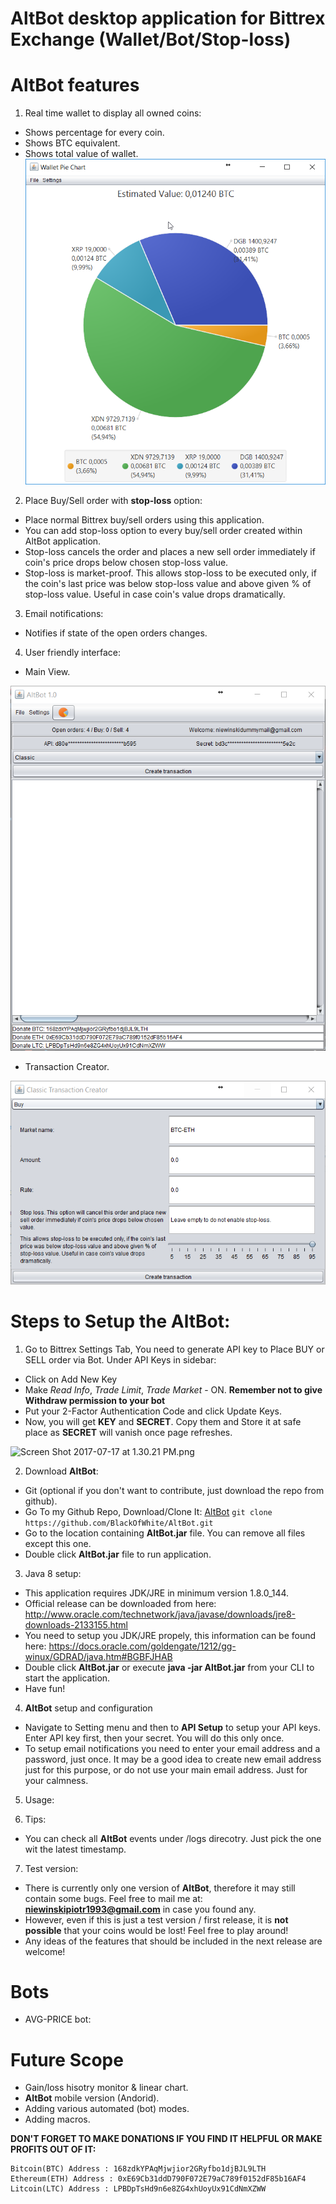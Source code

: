 # AltBot desktop application for Bittrex Exchange (Wallet/Bot/Stop-loss)

# AltBot features
1. Real time wallet to display all owned coins:
* Shows percentage for every coin.
* Shows BTC equivalent.
* Shows total value of wallet.
![picture](https://github.com/BlackOfWhite/AltBot/blob/master/images/WalletPieChart1.png)

2. Place Buy/Sell order with **stop-loss** option:
* Place normal Bittrex buy/sell orders using this application.
* You can add stop-loss option to every buy/sell order created within AltBot application.
* Stop-loss cancels the order and places a new sell order immediately if coin's price drops below chosen stop-loss value.
* Stop-loss is market-proof. This allows stop-loss to be executed only, if the coin's last price was below stop-loss value and above given % of stop-loss value. Useful in case coin's value drops dramatically.

3. Email notifications:
* Notifies if state of the open orders changes.

4. User friendly interface:
* Main View.

![picture](https://github.com/BlackOfWhite/AltBot/blob/master/images/Main.png)

* Transaction Creator.

![picture](https://github.com/BlackOfWhite/AltBot/blob/master/images/ClassicTransactionCreator.png)



# Steps to Setup the AltBot:
1. Go to Bittrex Settings Tab, You need to generate API key to Place BUY or SELL order via Bot. Under API Keys in sidebar:
* Click on Add New Key
* Make *Read Info*, *Trade Limit*, *Trade Market* - ON. **Remember not to give Withdraw permission to your bot**
* Put your 2-Factor Authentication Code and click Update Keys.
* Now, you will get **KEY** and **SECRET**. Copy them and Store it at safe place as **SECRET** will vanish once page refreshes.

![Screen Shot 2017-07-17 at 1.30.21 PM.png](https://steemitimages.com/DQmTb8v4ygvqdai46CWuFNVUsDQ3ye4MrBVfd6qzxwVPArH/Screen%20Shot%202017-07-17%20at%201.30.21%20PM.png)


2. Download **AltBot**:
* Git (optional if you don't want to contribute, just download  the repo from github).
* Go To my Github Repo, Download/Clone It: [AltBot](https://github.com/BlackOfWhite/AltBot.git)
   `git clone https://github.com/BlackOfWhite/AltBot.git`
* Go to the location containing **AltBot.jar** file. You can remove all files except this one.
* Double click **AltBot.jar** file to run application.

3. Java 8 setup:
* This application requires JDK/JRE in minimum version 1.8.0_144.
* Official release can be downloaded from here: http://www.oracle.com/technetwork/java/javase/downloads/jre8-downloads-2133155.html
* You need to setup you JDK/JRE propely, this information can be found here: https://docs.oracle.com/goldengate/1212/gg-winux/GDRAD/java.htm#BGBFJHAB
* Double click **AltBot.jar** or execute **java -jar AltBot.jar** from your CLI to start the application.
* Have fun!

4. **AltBot** setup and configuration
* Navigate to Setting menu and then to **API Setup** to setup your API keys. Enter API key first, then your secret. You will do this only once.
* To setup email notifications you need to enter your email address and a password, just once. It may be a good idea to create new email address just for this purpose, or do not use your main email address. Just for your calmness.

5. Usage:

6. Tips:
* You can check all **AltBot** events under /logs direcotry. Just pick the one wit the latest timestamp.

7. Test version:
* There is currently only one version of **AltBot**, therefore it may still contain some bugs. Feel free to mail me at: **niewinskipiotr1993@gmail.com** in case you found any. 
* However, even if this is just a test version / first release, it is **not possible** that your coins would be lost! Feel free to play around!
* Any ideas of the features that should be included in the next release are welcome!



# Bots

* AVG-PRICE bot:




# Future Scope

* Gain/loss hisotry monitor & linear chart.
* **AltBot** mobile version (Andorid).
* Adding various automated (bot) modes.
* Adding macros.

**DON'T FORGET TO MAKE DONATIONS IF YOU FIND IT HELPFUL OR MAKE PROFITS OUT OF IT:**

```
Bitcoin(BTC) Address : 168zdkYPAqMjwjior2GRyfbo1djBJL9LTH
Ethereum(ETH) Address : 0xE69Cb31ddD790F072E79aC789f0152dF85b16AF4
Litcoin(LTC) Address : LPBDpTsHd9n6e8ZG4xhUoyUx91CdNmXZWW
```
